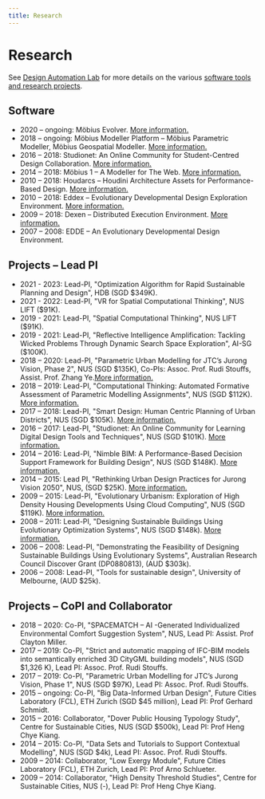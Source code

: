 ```yaml
---
title: Research
---
```

# Research

See [Design Automation Lab](http://design-automation.net) for more details on the various [software tools and research projects](http://design-automation.net/research.html).

## Software

- 2020 – ongoing: Möbius Evolver. [More information.](https://github.com/design-automation/mobius-evo)
- 2018 – ongoing: Möbius Modeller Platform – Möbius Parametric Modeller, Möbius Geospatial Modeller. [More information.](http://design-automation.net/software/mobius/index.html)
- 2016 – 2018: Studionet: An Online Community for Student-Centred Design Collaboration. [More information.](http://design-automation.net/software/studionet/index.html)
- 2014 – 2018: Möbius 1 – A Modeller for The Web. [More information.](http://design-automation.net/software/mobius/mobius_prototype.html)
- 2010 – 2018: Houdarcs – Houdini Architecture Assets for Performance-Based Design. [More information.](http://design-automation.net/software/houdarcs/index.html)
- 2010 – 2018: Eddex – Evolutionary Developmental Design Exploration Environment. [More information.](http://design-automation.net/software/eddex/index.html)
- 2009 – 2018: Dexen – Distributed Execution Environment. [More information.](http://design-automation.net/software/dexen/index.html)
- 2007 – 2008: EDDE – An Evolutionary Developmental Design Environment.

## Projects – Lead PI

- 2021 - 2023: Lead-PI, "Optimization Algorithm for Rapid Sustainable Planning and Design", HDB (SGD $349K).
- 2021 - 2022: Lead-PI, "VR for Spatial Computational Thinking", NUS LIFT ($91K).
- 2019 - 2021: Lead-PI, "Spatial Computational Thinking", NUS LIFT ($91K).
- 2019 - 2021: Lead-PI, "Reflective Intelligence Amplification: Tackling Wicked Problems Through Dynamic Search Space Exploration", AI-SG ($100K).
- 2018 – 2020: Lead-PI, "Parametric Urban Modelling for JTC’s Jurong Vision, Phase 2", NUS (SGD $135K), Co-PIs: Assoc. Prof. Rudi Stouffs, Assist. Prof. Zhang Ye.[More information.](http://design-automation.net/projects/jurong_vision_phase2.html)
- 2018 – 2019: Lead-PI, "Computational Thinking: Automated Formative Assessment of Parametric Modelling Assignments", NUS (SGD $112K). [More information.](http://design-automation.net/projects/comp_think.html)
- 2017 – 2018: Lead-PI, "Smart Design: Human Centric Planning of Urban Districts", NUS (SGD $105K). [More information.](http://design-automation.net/projects/smart_design.html)
- 2016 – 2017: Lead-PI, "Studionet: An Online Community for Learning Digital Design Tools and Techniques", NUS (SGD $101K). [More information.](http://design-automation.net/projects/studionet.html)
- 2014 – 2016: Lead-PI, "Nimble BIM: A Performance-Based Decision Support Framework for Building Design", NUS (SGD $148K). [More information.](http://design-automation.net/projects/nimble_bim.html)
- 2014 – 2015: Lead PI, "Rethinking Urban Design Practices for Jurong Vision 2050", NUS, (SGD $25K). [More information.](http://design-automation.net/projects/jurong_vision.html)
- 2009 – 2015: Lead-PI, "Evolutionary Urbanism: Exploration of High Density Housing Developments Using Cloud Computing", NUS (SGD $119K). [More information.](http://design-automation.net/projects/evo_urban.html)
- 2008 – 2011: Lead-PI, "Designing Sustainable Buildings Using Evolutionary Optimization Systems", NUS (SGD $148k). [More information.](http://design-automation.net/projects/evo_bldgs.html)
- 2006 – 2008: Lead-PI, "Demonstrating the Feasibility of Designing Sustainable Buildings Using Evolutionary Systems", Australian Research Council Discover Grant (DP0880813), (AUD $303k).
- 2006 – 2008: Lead-PI, "Tools for sustainable design", University of Melbourne, (AUD $25k).

## Projects – CoPI and Collaborator

- 2018 – 2020: Co-PI, "SPACEMATCH – AI -Generated Individualized Environmental Comfort Suggestion System", NUS, Lead PI: Assist. Prof Clayton Miller.
- 2017 – 2019: Co-PI, "Strict and automatic mapping of IFC-BIM models into semantically enriched 3D CityGML building models", NUS (SGD $1,326 K), Lead PI: Assoc. Prof. Rudi Stouffs.
- 2017 – 2019: Co-PI, "Parametric Urban Modelling for JTC’s Jurong Vision, Phase 1", NUS (SGD $97K), Lead PI: Assoc. Prof. Rudi Stouffs.
- 2015 – ongoing: Co-PI, "Big Data-Informed Urban Design", Future Cities Laboratory (FCL), ETH Zurich (SGD $45 million), Lead PI: Prof Gerhard Schmidt.
- 2015 – 2016: Collaborator, "Dover Public Housing Typology Study", Centre for Sustainable Cities, NUS (SGD $500k), Lead PI: Prof Heng Chye Kiang.
- 2014 – 2015: Co-PI, "Data Sets and Tutorials to Support Contextual Modelling", NUS (SGD $4k), Lead PI: Assoc. Prof. Rudi Stouffs.
- 2009 – 2014: Collaborator, "Low Exergy Module", Future Cities Laboratory (FCL), ETH Zurich, Lead PI: Prof Arno Schlueter.
- 2009 – 2014: Collaborator, "High Density Threshold Studies", Centre for Sustainable Cities, NUS (-), Lead PI: Prof Heng Chye Kiang.
